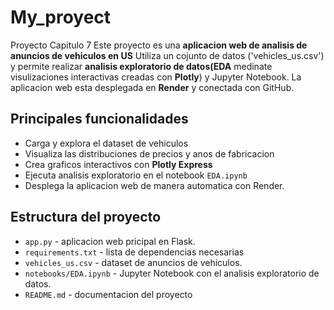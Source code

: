 # My_proyect
Proyecto Capitulo 7
Este proyecto es una **aplicacion web de analisis de anuncios de vehiculos en US**
Utiliza un cojunto de datos ('vehicles_us.csv') y permite realizar **analisis exploratorio de datos(EDA** medinate visulizaciones interactivas creadas con **Plotly**) y Jupyter Notebook.
La aplicacion web esta desplegada en **Render** y conectada con GitHub.

## Principales funcionalidades
- Carga y explora el dataset de vehiculos
- Visualiza las distribuciones de precios y anos de fabricacion
- Crea graficos interactivos con **Plotly Express**
- Ejecuta analisis exploratorio en el notebook `EDA.ipynb`
- Desplega la aplicacion web de manera automatica con Render.

## Estructura del proyecto
- `app.py` - aplicacion web pricipal en Flask.
- `requirements.txt` - lista de dependencias necesarias
- `vehicles_us.csv` - dataset de anuncios de vehiculos.
- `notebooks/EDA.ipynb` - Jupyter Notebook con el analisis exploratorio de datos.
- `README.md` - documentacion del proyecto